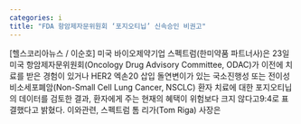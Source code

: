 ```yaml
---
categories: i
title: "FDA 항암제자문위원회 ‘포지오티닙’ 신속승인 비권고"
---
```

[헬스코리아뉴스 / 이순호] 미국 바이오제약기업 스펙트럼(한미약품 파트너사)은 23일 미국 항암제자문위원회(Oncology Drug Advisory Committee, ODAC)가 이전에 치료를 받은 경험이 있거나 HER2 엑손20 삽입 돌연변이가 있는 국소진행성 또는 전이성 비소세포폐암(Non-Small Cell Lung Cancer, NSCLC) 환자 치료에 대한 포지오티닙의 데이터를 검토한 결과, 환자에게 주는 현재의 혜택이 위험보다 크지 않다고9:4로 표결했다고 밝혔다. 이와관련, 스펙트럼 톰 리가(Tom Riga) 사장은